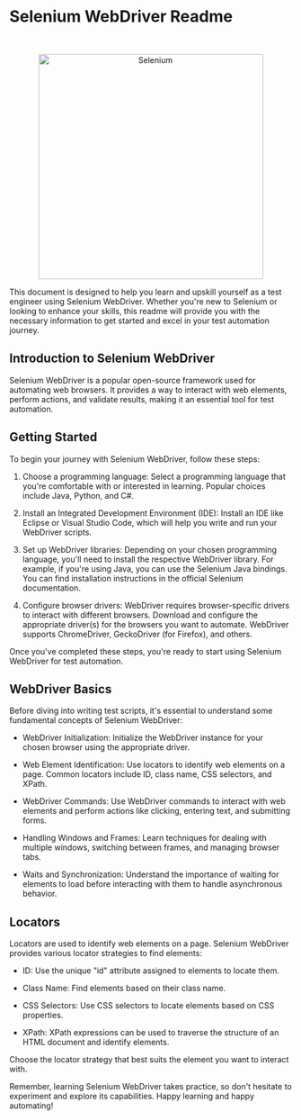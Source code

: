 # Selenium WebDriver Readme

<br>
<p align="center">
  <a href="https://app.daily.dev/zainshafiq"><img src="https://upload.wikimedia.org/wikipedia/commons/thumb/9/9f/Selenium_logo.svg/2560px-Selenium_logo.svg.png" width="400" alt="Selenium"/></a>
  </a>
</p>

This document is designed to help you learn and upskill yourself as a test engineer using Selenium WebDriver. Whether you're new to Selenium or looking to enhance your skills, this readme will provide you with the necessary information to get started and excel in your test automation journey.

## Introduction to Selenium WebDriver

Selenium WebDriver is a popular open-source framework used for automating web browsers. It provides a way to interact with web elements, perform actions, and validate results, making it an essential tool for test automation.

## Getting Started

To begin your journey with Selenium WebDriver, follow these steps:

1. Choose a programming language: Select a programming language that you're comfortable with or interested in learning. Popular choices include Java, Python, and C#.

2. Install an Integrated Development Environment (IDE): Install an IDE like Eclipse or Visual Studio Code, which will help you write and run your WebDriver scripts.

3. Set up WebDriver libraries: Depending on your chosen programming language, you'll need to install the respective WebDriver library. For example, if you're using Java, you can use the Selenium Java bindings. You can find installation instructions in the official Selenium documentation.

4. Configure browser drivers: WebDriver requires browser-specific drivers to interact with different browsers. Download and configure the appropriate driver(s) for the browsers you want to automate. WebDriver supports ChromeDriver, GeckoDriver (for Firefox), and others.

Once you've completed these steps, you're ready to start using Selenium WebDriver for test automation.

## WebDriver Basics

Before diving into writing test scripts, it's essential to understand some fundamental concepts of Selenium WebDriver:

- WebDriver Initialization: Initialize the WebDriver instance for your chosen browser using the appropriate driver.

- Web Element Identification: Use locators to identify web elements on a page. Common locators include ID, class name, CSS selectors, and XPath.

- WebDriver Commands: Use WebDriver commands to interact with web elements and perform actions like clicking, entering text, and submitting forms.

- Handling Windows and Frames: Learn techniques for dealing with multiple windows, switching between frames, and managing browser tabs.

- Waits and Synchronization: Understand the importance of waiting for elements to load before interacting with them to handle asynchronous behavior.

## Locators

Locators are used to identify web elements on a page. Selenium WebDriver provides various locator strategies to find elements:

- ID: Use the unique "id" attribute assigned to elements to locate them.

- Class Name: Find elements based on their class name.

- CSS Selectors: Use CSS selectors to locate elements based on CSS properties.

- XPath: XPath expressions can be used to traverse the structure of an HTML document and identify elements.

Choose the locator strategy that best suits the element you want to interact with.

Remember, learning Selenium WebDriver takes practice, so don't hesitate to experiment and explore its capabilities. Happy learning and happy automating!
